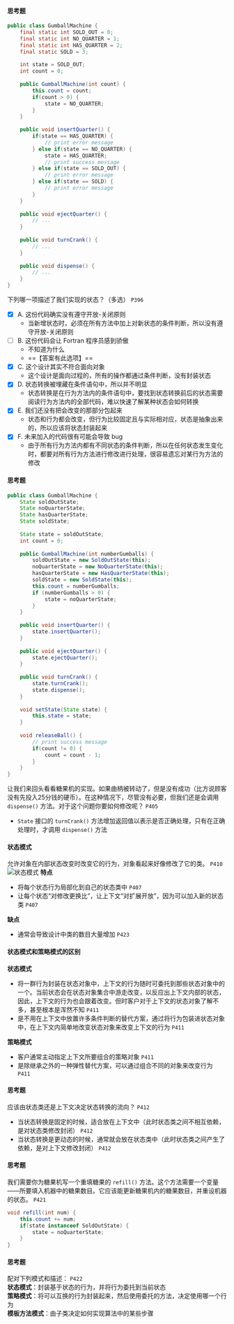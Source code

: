 #### 思考题
```java
public class GumballMachine {
    final static int SOLD_OUT = 0;
    final static int NO_QUARTER = 1;
    final static int HAS_QUARTER = 2;
    final static SOLD = 3;
    
    int state = SOLD_OUT;
    int count = 0;
    
    public GumballMachine(int count) {
        this.count = count;
        if(count > 0) {
            state = NO_QUARTER;
        }
    }
    
    public void insertQuarter() {
        if(state == HAS_QUARTER) {
            // print error message
        } else if(state == NO_QUARTER) {
            state = HAS_QUARTER;
            // print success message
        } else if(state == SOLD_OUT) {
            // print error message
        } else if(state == SOLD) {
            // print error message
        }
    }
    
    public void ejectQuarter() {
        // ...
    }
    
    public void turnCrank() {
        // ...
    }
    
    public void dispense() {
        // ...
    }
}
```
下列哪一项描述了我们实现的状态？（多选） `P396`

- [x] A. 这份代码确实没有遵守开放-关闭原则
  - 当新增状态时，必须在所有方法中加上对新状态的条件判断，所以没有遵守开放-关闭原则
- [ ] B. 这份代码会让 Fortran 程序员感到骄傲
  - 不知道为什么
  - ==【答案有此选项】==
- [x] C. 这个设计其实不符合面向对象
  - 这个设计是面向过程的，所有的操作都通过条件判断，没有封装状态
- [x] D. 状态转换被埋藏在条件语句中，所以并不明显
  - 状态转换是在行为方法内的条件语句中，要找到状态转换前后的状态需要阅读行为方法内的全部代码，难以快速了解某种状态会如何转换
- [x] E. 我们还没有把会改变的那部分包起来
  - 状态和行为都会改变，但行为比较固定且与实际相对应，状态是抽象出来的，所以应该将状态封装起来
- [x] F. 未来加入的代码很有可能会导致 bug
  - 由于所有行为方法内都有不同状态的条件判断，所以在任何状态发生变化时，都要对所有行为方法进行修改进行处理，很容易遗忘对某行为方法的修改

#### 思考题
```java
public class GumballMachine {
    State soldOutState;
    State noQuarterState;
    State hasQuarterState;
    State soldState;
    
    State state = soldOutState;
    int count = 0;
    
    public GumballMachine(int numberGumballs) {
        soldOutState = new SoldOutState(this);
        noQuarterState = new NoQuarterState(this);
        hasQuarterState = new HasQuarterState(this);
        soldState = new SoldState(this);
        this.count = numberGumballs;
        if (numberGumballs > 0) {
            state = noQuarterState;
        }
    }
    
    public void insertQuarter() {
        state.insertQuarter();
    }
    
    public void ejectQuarter() {
        state.ejectQuarter();
    }
    
    public void turnCrank() {
        state.turnCrank();
        state.dispense();
    }
    
    void setState(State state) {
        this.state = state;
    }
    
    void releaseBall() {
        // print success message
        if(count != 0) {
            count = count - 1;
        }
    }
}
```

让我们来回头看看糖果机的实现。如果曲柄被转动了，但是没有成功（比方说顾客没有先投入25分钱的硬币）。在这种情况下，尽管没有必要，但我们还是会调用 `dispense()` 方法。对于这个问题你要如何修改呢？ `P405`

- `State` 接口的 `turnCrank()` 方法增加返回值以表示是否正确处理，只有在正确处理时，才调用 `dispense()` 方法

#### 状态模式
允许对象在内部状态改变时改变它的行为，对象看起来好像修改了它的类。 `P410`
![状态模式](http://note.youdao.com/yws/res/4821/WEBRESOURCEabf00903428611883648c7b9e2a32322)
**特点**
- 将每个状态行为局部化到自己的状态类中 `P407`
- 让每个状态“对修改更换比”，让上下文“对扩展开放”，因为可以加入新的状态类 `P407`

**缺点**
- 通常会导致设计中类的数目大量增加 `P423`

#### 状态模式和策略模式的区别 
**状态模式**
- 将一群行为封装在状态对象中，上下文的行为随时可委托到那些状态对象中的一个。当前状态会在状态对象集合中游走改变，以反应出上下文内部的状态，因此，上下文的行为也会跟着改变。但时客户对于上下文的状态对象了解不多，甚至根本是浑然不知 `P411`
- 是不用在上下文中放置许多条件判断的替代方案，通过将行为包装进状态对象中，在上下文内简单地改变状态对象来改变上下文的行为 `P411`

**策略模式**
- 客户通常主动指定上下文所要组合的策略对象 `P411`
- 是除继承之外的一种弹性替代方案，可以通过组合不同的对象来改变行为 `P411`

#### 思考题
应该由状态类还是上下文决定状态转换的流向？ `P412`
- 当状态转换是固定的时候，适合放在上下文中（此时状态类之间不相互依赖，是对状态类修改封闭） `P412`
- 当状态转换是更动态的时候，通常就会放在状态类中（此时状态类之间产生了依赖，是对上下文修改封闭） `P412`

#### 思考题
我们需要你为糖果机写一个重填糖果的 `refill()` 方法。这个方法需要一个变量——所要填入机器中的糖果数目。它应该能更新糖果机内的糖果数目，并重设机器的状态。 `P421`

```java
void refill(int num) {
    this.count += num;
    if(state instanceof SoldOutState) {
        state = noQuarterState;
    }
}
```

#### 思考题
配对下列模式和描述： `P422`  
**状态模式**：封装基于状态的行为，并将行为委托到当前状态  
**策略模式**：将可以互换的行为封装起来，然后使用委托的方法，决定使用哪一个行为  
**模板方法模式**：由子类决定如何实现算法中的某些步骤